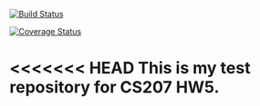 [![Build Status](https://travis-ci.org/AndrewPaulLund/cs207test.svg?branch=master)](https://travis-ci.org/AndrewPaulLund/cs207test.svg?branch=master)

[![Coverage Status](https://coveralls.io/repos/github/AndrewPaulLund/cs207test/badge.svg?branch=master)](https://coveralls.io/github/AndrewPaulLund/cs207test?branch=master)

<<<<<<< HEAD
This is my test repository for CS207 HW5.
=======